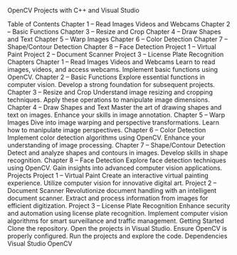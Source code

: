 OpenCV Projects with C++ and Visual Studio

Table of Contents
Chapter 1 – Read Images Videos and Webcams
Chapter 2 – Basic Functions
Chapter 3 – Resize and Crop
Chapter 4 – Draw Shapes and Text
Chapter 5 – Warp Images
Chapter 6 – Color Detection
Chapter 7 – Shape/Contour Detection
Chapter 8 – Face Detection
Project 1 – Virtual Paint
Project 2 – Document Scanner
Project 3 – License Plate Recognition
Chapters
Chapter 1 – Read Images Videos and Webcams
Learn to read images, videos, and access webcams.
Implement basic functions using OpenCV.
Chapter 2 – Basic Functions
Explore essential functions in computer vision.
Develop a strong foundation for subsequent projects.
Chapter 3 – Resize and Crop
Understand image resizing and cropping techniques.
Apply these operations to manipulate image dimensions.
Chapter 4 – Draw Shapes and Text
Master the art of drawing shapes and text on images.
Enhance your skills in image annotation.
Chapter 5 – Warp Images
Dive into image warping and perspective transformations.
Learn how to manipulate image perspectives.
Chapter 6 – Color Detection
Implement color detection algorithms using OpenCV.
Enhance your understanding of image processing.
Chapter 7 – Shape/Contour Detection
Detect and analyze shapes and contours in images.
Develop skills in shape recognition.
Chapter 8 – Face Detection
Explore face detection techniques using OpenCV.
Gain insights into advanced computer vision applications.
Projects
Project 1 – Virtual Paint
Create an interactive virtual painting experience.
Utilize computer vision for innovative digital art.
Project 2 – Document Scanner
Revolutionize document handling with an intelligent document scanner.
Extract and process information from images for efficient digitization.
Project 3 – License Plate Recognition
Enhance security and automation using license plate recognition.
Implement computer vision algorithms for smart surveillance and traffic management.
Getting Started
Clone the repository.
Open the projects in Visual Studio.
Ensure OpenCV is properly configured.
Run the projects and explore the code.
Dependencies
Visual Studio
OpenCV
